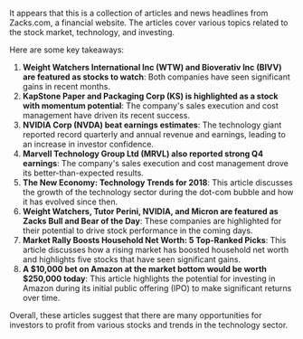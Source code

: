 It appears that this is a collection of articles and news headlines from Zacks.com, a financial website. The articles cover various topics related to the stock market, technology, and investing.

Here are some key takeaways:

1. **Weight Watchers International Inc (WTW) and Bioverativ Inc (BIVV) are featured as stocks to watch**: Both companies have seen significant gains in recent months.
2. **KapStone Paper and Packaging Corp (KS) is highlighted as a stock with momentum potential**: The company's sales execution and cost management have driven its recent success.
3. **NVIDIA Corp (NVDA) beat earnings estimates**: The technology giant reported record quarterly and annual revenue and earnings, leading to an increase in investor confidence.
4. **Marvell Technology Group Ltd (MRVL) also reported strong Q4 earnings**: The company's sales execution and cost management drove its better-than-expected results.
5. **The New Economy: Technology Trends for 2018**: This article discusses the growth of the technology sector during the dot-com bubble and how it has evolved since then.
6. **Weight Watchers, Tutor Perini, NVIDIA, and Micron are featured as Zacks Bull and Bear of the Day**: These companies are highlighted for their potential to drive stock performance in the coming days.
7. **Market Rally Boosts Household Net Worth: 5 Top-Ranked Picks**: This article discusses how a rising market has boosted household net worth and highlights five stocks that have seen significant gains.
8. **A $10,000 bet on Amazon at the market bottom would be worth $250,000 today**: This article highlights the potential for investing in Amazon during its initial public offering (IPO) to make significant returns over time.

Overall, these articles suggest that there are many opportunities for investors to profit from various stocks and trends in the technology sector.